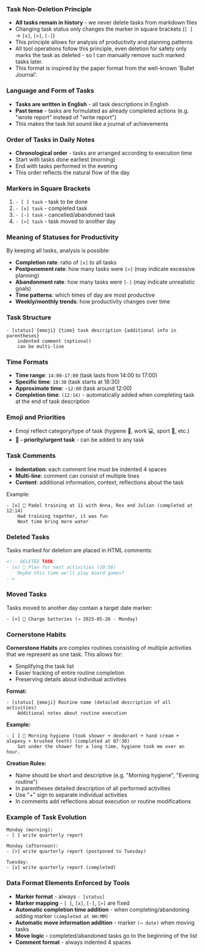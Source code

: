 ### Task Non-Deletion Principle
- **All tasks remain in history** - we never delete tasks from markdown files
- Changing task status only changes the marker in square brackets (`[ ]` → `[x]`, `[>]`, `[-]`)
- This principle allows for analysis of productivity and planning patterns
- All tool operations follow this principle, even deletion for safety only marks the task as deleted - so I can manually remove such marked tasks later.
- This format is inspired by the paper format from the well-known 'Bullet Journal'.

### Language and Form of Tasks
- **Tasks are written in English** - all task descriptions in English
- **Past tense** - tasks are formulated as already completed actions (e.g. "wrote report" instead of "write report")
- This makes the task list sound like a journal of achievements

### Order of Tasks in Daily Notes
- **Chronological order** - tasks are arranged according to execution time
- Start with tasks done earliest (morning)
- End with tasks performed in the evening
- This order reflects the natural flow of the day

### Markers in Square Brackets
1. `- [ ] task` - task to be done
2. `- [x] task` - completed task
3. `- [-] task` - cancelled/abandoned task
4. `- [>] task` - task moved to another day

### Meaning of Statuses for Productivity
By keeping all tasks, analysis is possible:
- **Completion rate**: ratio of `[x]` to all tasks
- **Postponement rate**: how many tasks were `[>]` (may indicate excessive planning)
- **Abandonment rate**: how many tasks were `[-]` (may indicate unrealistic goals)
- **Time patterns**: which times of day are most productive
- **Weekly/monthly trends**: how productivity changes over time

### Task Structure
```
- [status] {emoji} {time} task description {additional info in parentheses}
    indented comment (optional)
    can be multi-line
```

### Time Formats
- **Time range**: `14:00-17:00` (task lasts from 14:00 to 17:00)
- **Specific time**: `18:30` (task starts at 18:30)
- **Approximate time**: `~12:00` (task around 12:00)
- **Completion time**: `(12:14)` - automatically added when completing task at the end of task description

### Emoji and Priorities
- Emoji reflect category/type of task (hygiene 🚿, work 💻, sport 🎾, etc.)
- **🚨 - priority/urgent task** - can be added to any task

### Task Comments
- **Indentation**: each comment line must be indented 4 spaces
- **Multi-line**: comment can consist of multiple lines
- **Content**: additional information, context, reflections about the task

Example:
```
- [x] 🎾 Padel training at 11 with Anna, Rex and Julian (completed at 12:14)
    Had training together, it was fun
    Next time bring more water
```

### Deleted Tasks
Tasks marked for deletion are placed in HTML comments:
```html
<!-- DELETED TASK:
- [x] 🎯 Plan for next activities (10:56)
    Maybe this time we'll play board games?
-->
```

### Moved Tasks
Tasks moved to another day contain a target date marker:
```
- [>] 🔋 Charge batteries (→ 2025-05-26 - Monday)
```

### Cornerstone Habits
**Cornerstone Habits** are complex routines consisting of multiple activities that we represent as one task. This allows for:
- Simplifying the task list
- Easier tracking of entire routine completion
- Preserving details about individual activities

**Format:**
```
- [status] {emoji} Routine name (detailed description of all activities)
    Additional notes about routine execution
```

**Example:**
```
- [ ] 🚿 Morning hygiene (took shower + deodorant + hand cream + alopexy + brushed teeth) (completed at 07:30)
    Sat under the shower for a long time, hygiene took me over an hour.
```

**Creation Rules:**
- Name should be short and descriptive (e.g. "Morning hygiene", "Evening routine")
- In parentheses detailed description of all performed activities
- Use "+" sign to separate individual activities
- In comments add reflections about execution or routine modifications

### Example of Task Evolution
```
Monday (morning):
- [ ] write quarterly report

Monday (afternoon):
- [>] write quarterly report (postponed to Tuesday)

Tuesday:
- [x] write quarterly report (completed)
```

### Data Format Elements Enforced by Tools
- **Marker format** - always `- [status]`
- **Marker mapping** - `[ ]`, `[x]`, `[-]`, `[>]` are fixed
- **Automatic completion time addition** - when completing/abandoning adding marker `(completed at HH:MM)`
- **Automatic move information addition** - marker `(→ date)` when moving tasks 
- **Move logic** - completed/abandoned tasks go to the beginning of the list
- **Comment format** - always indented 4 spaces 